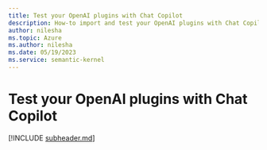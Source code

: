 ```yaml
---
title: Test your OpenAI plugins with Chat Copilot
description: How-to import and test your OpenAI plugins with Chat Copilot
author: nilesha
ms.topic: Azure
ms.author: nilesha
ms.date: 05/19/2023
ms.service: semantic-kernel
---
```


# Test your OpenAI plugins with Chat Copilot
[!INCLUDE [subheader.md](../includes/pat_large.md)]
